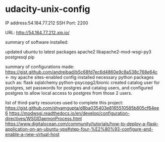 # udacity-unix-config

 IP address:54.184.77.212
 SSH Port: 2200
 
 URL: http://54.184.77.212.xip.io/
 
 summary of software installed:
 
 updated ubuntu to latest packages
 apache2
 libapache2-mod-wsgi-py3
 postgresql
 pip
 
 summary of configurations made:
 https://gist.github.com/andreibad/b5c68fd7ec6d4860e9c8a538c768e64c <- my apache sites-enabled config 
 installed necessary python packages such as:
 flask
 sqlalchemy
 python-psycopg2/bionic
 created catalog user for postgres, set passwords for postgres and catalog users, and configured postgres to allow local access to postgres from those 2 users. 
 
 
 
 list of third-party resources used to complete this project:
 https://gist.github.com/shyamgupta/d8ba035403e8165510585b805cf64ee6
 https://modwsgi.readthedocs.io/en/develop/configuration-directives/WSGIDaemonProcess.html
 https://www.digitalocean.com/community/tutorials/how-to-deploy-a-flask-application-on-an-ubuntu-vps#step-four-%E2%80%93-configure-and-enable-a-new-virtual-host
